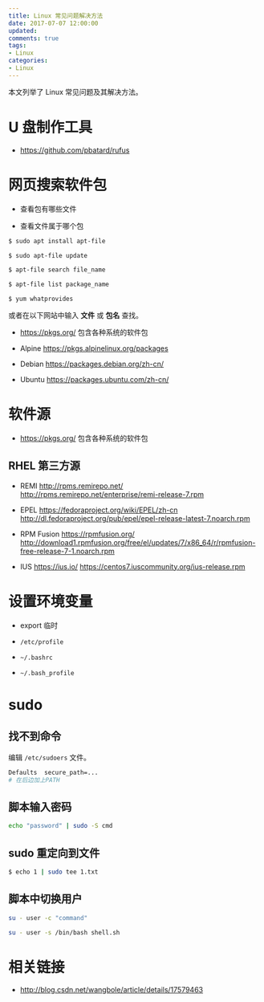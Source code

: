 ```yaml
---
title: Linux 常见问题解决方法
date: 2017-07-07 12:00:00
updated:
comments: true
tags:
- Linux
categories:
- Linux
---
```


本文列举了 Linux 常见问题及其解决方法。

<!--more-->

# U 盘制作工具

* https://github.com/pbatard/rufus

# 网页搜索软件包

* 查看包有哪些文件

* 查看文件属于哪个包

```bash
$ sudo apt install apt-file

$ sudo apt-file update

$ apt-file search file_name

$ apt-file list package_name
```

```bash
$ yum whatprovides
```

或者在以下网站中输入 **文件** 或 **包名** 查找。

* https://pkgs.org/ 包含各种系统的软件包

* Alpine https://pkgs.alpinelinux.org/packages

* Debian https://packages.debian.org/zh-cn/

* Ubuntu https://packages.ubuntu.com/zh-cn/

# 软件源

* https://pkgs.org/ 包含各种系统的软件包

## RHEL 第三方源

* REMI http://rpms.remirepo.net/ http://rpms.remirepo.net/enterprise/remi-release-7.rpm

* EPEL https://fedoraproject.org/wiki/EPEL/zh-cn http://dl.fedoraproject.org/pub/epel/epel-release-latest-7.noarch.rpm

* RPM Fusion https://rpmfusion.org/ http://download1.rpmfusion.org/free/el/updates/7/x86_64/r/rpmfusion-free-release-7-1.noarch.rpm

* IUS https://ius.io/ https://centos7.iuscommunity.org/ius-release.rpm

# 设置环境变量

* export 临时

* `/etc/profile`

* `~/.bashrc`

* `~/.bash_profile`

# sudo

## 找不到命令

编辑 `/etc/sudoers` 文件。

```bash
Defaults  secure_path=...
# 在后边加上PATH
```

## 脚本输入密码

```bash
echo "password" | sudo -S cmd
```

## sudo 重定向到文件

```bash
$ echo 1 | sudo tee 1.txt
```

## 脚本中切换用户

```bash
su - user -c "command"

su - user -s /bin/bash shell.sh
```

# 相关链接

* http://blog.csdn.net/wangbole/article/details/17579463

